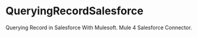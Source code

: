 # QueryingRecordSalesforce
Querying Record in Salesforce With Mulesoft. Mule 4 Salesforce Connector.
